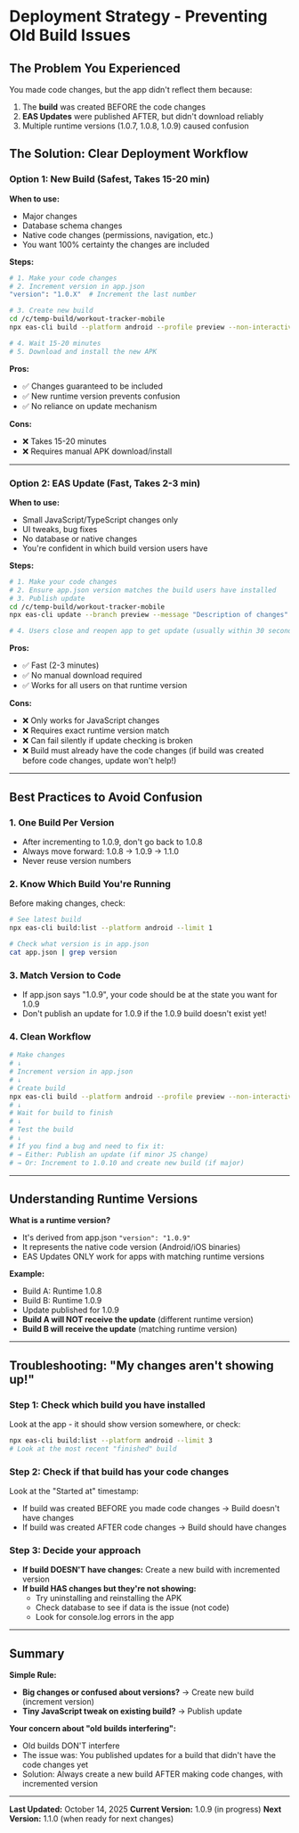 # Deployment Strategy - Preventing Old Build Issues

## The Problem You Experienced

You made code changes, but the app didn't reflect them because:
1. The **build** was created BEFORE the code changes
2. **EAS Updates** were published AFTER, but didn't download reliably
3. Multiple runtime versions (1.0.7, 1.0.8, 1.0.9) caused confusion

## The Solution: Clear Deployment Workflow

### Option 1: New Build (Safest, Takes 15-20 min)

**When to use:**
- Major changes
- Database schema changes
- Native code changes (permissions, navigation, etc.)
- You want 100% certainty the changes are included

**Steps:**
```bash
# 1. Make your code changes
# 2. Increment version in app.json
"version": "1.0.X"  # Increment the last number

# 3. Create new build
cd /c/temp-build/workout-tracker-mobile
npx eas-cli build --platform android --profile preview --non-interactive

# 4. Wait 15-20 minutes
# 5. Download and install the new APK
```

**Pros:**
- ✅ Changes guaranteed to be included
- ✅ New runtime version prevents confusion
- ✅ No reliance on update mechanism

**Cons:**
- ❌ Takes 15-20 minutes
- ❌ Requires manual APK download/install

---

### Option 2: EAS Update (Fast, Takes 2-3 min)

**When to use:**
- Small JavaScript/TypeScript changes only
- UI tweaks, bug fixes
- No database or native changes
- You're confident in which build version users have

**Steps:**
```bash
# 1. Make your code changes
# 2. Ensure app.json version matches the build users have installed
# 3. Publish update
cd /c/temp-build/workout-tracker-mobile
npx eas-cli update --branch preview --message "Description of changes"

# 4. Users close and reopen app to get update (usually within 30 seconds)
```

**Pros:**
- ✅ Fast (2-3 minutes)
- ✅ No manual download required
- ✅ Works for all users on that runtime version

**Cons:**
- ❌ Only works for JavaScript changes
- ❌ Requires exact runtime version match
- ❌ Can fail silently if update checking is broken
- ❌ Build must already have the code changes (if build was created before code changes, update won't help!)

---

## Best Practices to Avoid Confusion

### 1. **One Build Per Version**
- After incrementing to 1.0.9, don't go back to 1.0.8
- Always move forward: 1.0.8 → 1.0.9 → 1.1.0
- Never reuse version numbers

### 2. **Know Which Build You're Running**
Before making changes, check:
```bash
# See latest build
npx eas-cli build:list --platform android --limit 1

# Check what version is in app.json
cat app.json | grep version
```

### 3. **Match Version to Code**
- If app.json says "1.0.9", your code should be at the state you want for 1.0.9
- Don't publish an update for 1.0.9 if the 1.0.9 build doesn't exist yet!

### 4. **Clean Workflow**
```bash
# Make changes
# ↓
# Increment version in app.json
# ↓
# Create build
npx eas-cli build --platform android --profile preview --non-interactive
# ↓
# Wait for build to finish
# ↓
# Test the build
# ↓
# If you find a bug and need to fix it:
# → Either: Publish an update (if minor JS change)
# → Or: Increment to 1.0.10 and create new build (if major)
```

---

## Understanding Runtime Versions

**What is a runtime version?**
- It's derived from app.json `"version": "1.0.9"`
- It represents the native code version (Android/iOS binaries)
- EAS Updates ONLY work for apps with matching runtime versions

**Example:**
- Build A: Runtime 1.0.8
- Build B: Runtime 1.0.9
- Update published for 1.0.9
- **Build A will NOT receive the update** (different runtime version)
- **Build B will receive the update** (matching runtime version)

---

## Troubleshooting: "My changes aren't showing up!"

### Step 1: Check which build you have installed
Look at the app - it should show version somewhere, or check:
```bash
npx eas-cli build:list --platform android --limit 3
# Look at the most recent "finished" build
```

### Step 2: Check if that build has your code changes
Look at the "Started at" timestamp:
- If build was created BEFORE you made code changes → Build doesn't have changes
- If build was created AFTER code changes → Build should have changes

### Step 3: Decide your approach
- **If build DOESN'T have changes:** Create a new build with incremented version
- **If build HAS changes but they're not showing:**
  - Try uninstalling and reinstalling the APK
  - Check database to see if data is the issue (not code)
  - Look for console.log errors in the app

---

## Summary

**Simple Rule:**
- **Big changes or confused about versions?** → Create new build (increment version)
- **Tiny JavaScript tweak on existing build?** → Publish update

**Your concern about "old builds interfering":**
- Old builds DON'T interfere
- The issue was: You published updates for a build that didn't have the code changes yet
- Solution: Always create a new build AFTER making code changes, with incremented version

---

**Last Updated:** October 14, 2025
**Current Version:** 1.0.9 (in progress)
**Next Version:** 1.1.0 (when ready for next changes)
